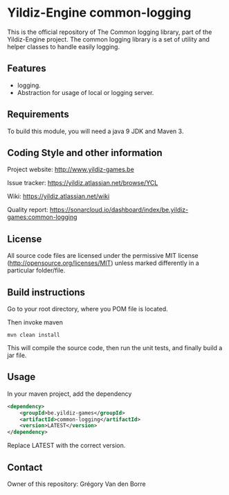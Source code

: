 # Yildiz-Engine common-logging

This is the official repository of The Common logging library, part of the Yildiz-Engine project.
The common logging library is a set of utility and helper classes to handle easily logging.

## Features

* logging.
* Abstraction for usage of local or logging server.

## Requirements

To build this module, you will need a java 9 JDK and Maven 3.

## Coding Style and other information

Project website:
http://www.yildiz-games.be

Issue tracker:
https://yildiz.atlassian.net/browse/YCL

Wiki:
https://yildiz.atlassian.net/wiki

Quality report:
https://sonarcloud.io/dashboard/index/be.yildiz-games:common-logging

## License

All source code files are licensed under the permissive MIT license
(http://opensource.org/licenses/MIT) unless marked differently in a particular folder/file.

## Build instructions

Go to your root directory, where you POM file is located.

Then invoke maven

	mvn clean install

This will compile the source code, then run the unit tests, and finally build a jar file.

## Usage

In your maven project, add the dependency

```xml
<dependency>
    <groupId>be.yildiz-games</groupId>
    <artifactId>common-logging</artifactId>
    <version>LATEST</version>
</dependency>
```
Replace LATEST with the correct version.

## Contact
Owner of this repository: Grégory Van den Borre
